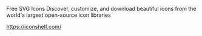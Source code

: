 Free SVG Icons
Discover, customize, and download beautiful icons from the world's largest open-source icon libraries

https://iconshelf.com/